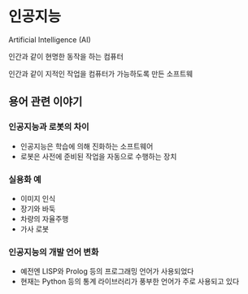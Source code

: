 # 인공지능

Artificial Intelligence (AI)

인간과 같이 현명한 동작을 하는 컴퓨터

인간과 같이 지적인 작업을 컴퓨터가 가능하도록 만든 소프트웨

## 용어 관련 이야기

### 인공지능과 로봇의 차이

- 인공지능은 학습에 의해 진화하는 소프트웨어
- 로봇은 사전에 준비된 작업을 자동으로 수행하는 장치

### 실용화 예

- 이미지 인식
- 장기와 바둑
- 차량의 자율주행
- 가사 로봇

### 인공지능의 개발 언어 변화

- 예전엔 LISP와 Prolog 등의 프로그래밍 언어가 사용되었다
- 현재는 Python 등의 통계 라이브러리가 풍부한 언어가 주로 사용되고 있다